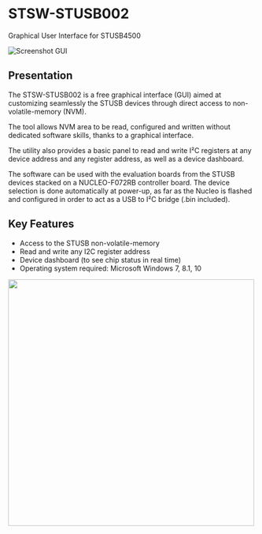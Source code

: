 # STSW-STUSB002
Graphical User Interface for STUSB4500

![Screenshot GUI](https://raw.githubusercontent.com/usb-c/STUSB4500/master/GUI/Pics/STUSB4500_GUI_1.08_offline_screenshot.png)

## Presentation

The STSW-STUSB002 is a free graphical interface (GUI) aimed at customizing seamlessly the STUSB devices through direct access to non-volatile-memory (NVM). <br/>

The tool allows NVM area to be read, configured and written without dedicated software skills, thanks to a graphical interface. <br/>

The utility also provides a basic panel to read and write I²C registers at any device address and any register address, as well as a device dashboard. <br/>

The software can be used with the evaluation boards from the STUSB devices stacked on a NUCLEO-F072RB controller board. The device selection is done automatically at power-up, as far as the Nucleo is flashed and configured in order to act as a USB to I²C bridge (.bin included). <br/>


## Key Features
* Access to the STUSB non-volatile-memory
* Read and write any I2C register address
* Device dashboard (to see chip status in real time)
* Operating system required: Microsoft Windows 7, 8.1, 10

<!---
![Screenshot2 GUI](https://github.com/usb-c/STUSB4500/blob/master/GUI/Pics/STUSB4500_GUI_1.08_online_screenshot.png)
--->
<!---
<img src="https://github.com/usb-c/STUSB4500/blob/master/GUI/Pics/STUSB4500_GUI_1.08_online_screenshot.png" height="400">
--->

<img src="https://raw.githubusercontent.com/usb-c/STUSB4500/master/GUI/Pics/STUSB4500_GUI_1.08_online_screenshot.png" height="500">

